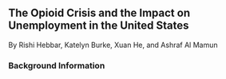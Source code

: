 ## The Opioid Crisis and the Impact on Unemployment in the United States

By Rishi Hebbar, Katelyn Burke, Xuan He, and Ashraf Al Mamun

### Background Information

